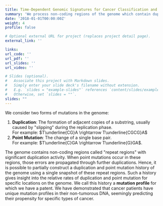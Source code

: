 ```yaml
---
title: Time-Dependent Genomic Signatures for Cancer Classification and Prediction 
summary: 'We process non-coding regions of the genome which contain duplication and mutation signatures. These **mutation profiles** have been shown to be predictive of various forms of cancer.'
date: '2018-01-01T00:00:00Z'
weight: 4
profile: false

# Optional external URL for project (replaces project detail page).
external_link: ''

links:
url_code: ''
url_pdf: ''
url_slides: ''
url_video: ''

# Slides (optional).
#   Associate this project with Markdown slides.
#   Simply enter your slide deck's filename without extension.
#   E.g. `slides = "example-slides"` references `content/slides/example-slides.md`.
#   Otherwise, set `slides = ""`.
slides: ""
---
```


We consider two forms of mutations in the genome:
1. **Duplication**: The formation of adjacent copies of a substring, usually caused by "slipping" during the replication phase. <br>For example: $T\underline{CG}A \rightarrow T\underline{CGCG}A$
2. **Point Mutation**: The change of a single base pair. <br>For example: $T\underline{C}GA \rightarrow T\underline{G}GA$.

The genome contains non-coding regions called "repeat regions" with significant duplication activity. When point mutations occur in these regions, those errors are propagated through further duplications. Hence, it is possible to partially construct a duplication and point mutation history of the genome using a single snapshot of these repeat regions. Such a history gives insight into the relative rates of duplication and point mutation for specific locations on the genome. We call this history a **mutation profile** for which we have a patent. We have demonstrated that cancer patients have unique mutation profiles in their non-tumorous DNA, seemingly predicting their propensity for specific types of cancer.